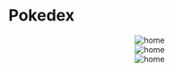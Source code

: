 # Pokedex

<div align="center">
  <img src="https://github.com/GuilhermePMedeiros/pokedex/assets/74070432/e4d59a82-7bac-4739-9809-3d9d67f0b860" alt="home">
</div>
<div align="center">
  <img src="https://github.com/GuilhermePMedeiros/pokedex/assets/74070432/dc650041-9fc7-4028-a53c-3eb04056a2bb" alt="home">
</div>
<div align="center">
  <img src="https://github.com/GuilhermePMedeiros/pokedex/assets/74070432/c42c0a67-0947-4c00-948b-77840ef9a08c" alt="home">
</div>
